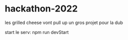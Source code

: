 # hackathon-2022
les grilled cheese vont pull up un gros projet pour la dub


start le serv: npm run devStart